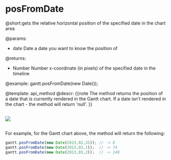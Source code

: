posFromDate
=============
@short:gets the relative horizontal position of the specified date in the chart area
	

@params:
- date	Date	a date you want to know the position of

@returns:
- Number Number	x-coordinate (in pixels) of the specified date in the timeline




@example:
gantt.posFromDate(new Date());

@template:	api_method
@descr:
{{note
The method returns the position of a date that is currently rendered in the Gantt chart. If a date isn't rendered in the chart - the method will return 'null'.
}}

<img style="padding-top:15px; padding-bottom:15px;" src="desktop/gantt_localized.png"/>

For example, for the Gantt chart above, the method will return the following:

~~~js
gantt.posFromDate(new Date(2013,02,31)); // -> 0
gantt.posFromDate(new Date(2013,03,1));  // -> 74
gantt.posFromDate(new Date(2013,03,2));  // -> 148
~~~ 
